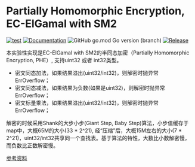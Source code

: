 # Partially Homomorphic Encryption, EC-ElGamal with SM2

[![test](https://github.com/emmansun/sm2elgamal/actions/workflows/go.yml/badge.svg)](https://github.com/emmansun/sm2elgamal/actions/workflows/go.yml)
[![Documentation](https://godoc.org/github.com/emmansun/sm2elgamal?status.svg)](https://godoc.org/github.com/emmansun/sm2elgamal)
![GitHub go.mod Go version (branch)](https://img.shields.io/github/go-mod/go-version/emmansun/sm2elgamal)
[![Release](https://img.shields.io/github/release/emmansun/sm2elgamal/all.svg)](https://github.com/emmansun/sm2elgamal/releases)

本实验性实现是EC-ElGamal with SM2的半同态加密（Partially Homomorphic Encryption, PHE）, 支持uint32 或者 int32类型。
- 密文同态加法，如果结果溢出(uint32/int32)，则解密时抛异常 ErrOverflow；
- 密文同态减法，如果结果为负数(如果是uint32)，则解密时抛异常 ErrOverflow；
- 密文标量乘法，如果结果溢出(uint32/int32)，则解密时抛异常 ErrOverflow；

解密的时候采用Shank的大步小步(Giant Step, Baby Step)算法，小步值缓存于map中，大概65M的大小(33 * 2^21), 经“压缩”后，大概15M左右的大小(7 * 2^21)，uint32/int32共享同一个查找表。基于算法的特性，大数比小数解密慢，而负数比正数解密慢。

[参考资料](https://github.com/emmansun/gmsm/discussions/89)

